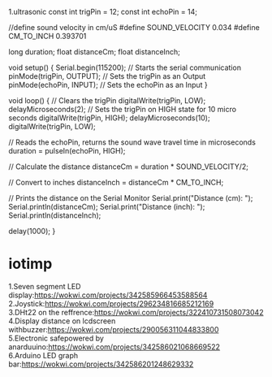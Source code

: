 1.ultrasonic
const int trigPin = 12;
const int echoPin = 14;

//define sound velocity in cm/uS
#define SOUND_VELOCITY 0.034
#define CM_TO_INCH 0.393701

long duration;
float distanceCm;
float distanceInch;

void setup() {
Serial.begin(115200); // Starts the serial communication
pinMode(trigPin, OUTPUT); // Sets the trigPin as an Output
pinMode(echoPin, INPUT); // Sets the echoPin as an Input
}

void loop() {
// Clears the trigPin
digitalWrite(trigPin, LOW);
delayMicroseconds(2);
// Sets the trigPin on HIGH state for 10 micro seconds
digitalWrite(trigPin, HIGH);
delayMicroseconds(10);
digitalWrite(trigPin, LOW);

// Reads the echoPin, returns the sound wave travel time in microseconds
duration = pulseIn(echoPin, HIGH);

// Calculate the distance
distanceCm = duration * SOUND_VELOCITY/2;

// Convert to inches
distanceInch = distanceCm * CM_TO_INCH;

// Prints the distance on the Serial Monitor
Serial.print("Distance (cm): ");
Serial.println(distanceCm);
Serial.print("Distance (inch): ");
Serial.println(distanceInch);

delay(1000);
}

# iotimp
1.Seven segment LED display:https://wokwi.com/projects/342585966453588564<br>
2.Joystick:https://wokwi.com/projects/296234816685212169<br>
3.DHt22 on the reffrence:https://wokwi.com/projects/322410731508073042<br>
4.Display distance on lcdscreen withbuzzer:https://wokwi.com/projects/290056311044833800<br>
5.Electronic safepowered by anarduuino:https://wokwi.com/projects/342586021068669522<br>
6.Arduino LED graph bar:https://wokwi.com/projects/342586201248629332<br>

